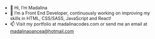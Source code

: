 - 👋 Hi, I’m Madalina
- 🌱 I’m a Front End Developer, continuously working on improving my skills in HTML, CSS/SASS, JavaScript and React!
- 📫 Visit my portfolio at madalinacodes.com or send me an email at madalinaoancea@hotmail.com

<!---
itsninam/itsninam is a ✨ special ✨ repository because its `README.md` (this file) appears on your GitHub profile.
You can click the Preview link to take a look at your changes.
--->
